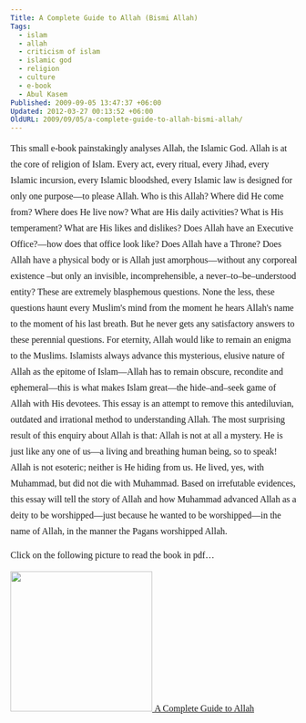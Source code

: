 ```yaml
---
Title: A Complete Guide to Allah (Bismi Allah)
Tags:
  - islam
  - allah
  - criticism of islam
  - islamic god
  - religion
  - culture
  - e-book
  - Abul Kasem
Published: 2009-09-05 13:47:37 +06:00
Updated: 2012-03-27 00:13:52 +06:00
OldURL: 2009/09/05/a-complete-guide-to-allah-bismi-allah/
---
```


<p style="line-height: 200%;"><span style="font-size: medium; font-family: Garamond;">This small e-book painstakingly analyses Allah, the Islamic God. Allah is at the core of religion of Islam. Every act, every ritual, every Jihad, every Islamic incursion, every Islamic bloodshed, every Islamic law is designed for only one purpose—to please Allah. Who is this Allah? Where did He come from? Where does He live now? What are His daily activities? What is His temperament? What are His likes and dislikes? Does Allah have an Executive Office?—how does that office look like? Does Allah have a Throne? Does Allah have a physical body or is Allah just amorphous—without any corporeal existence –but only an invisible, incomprehensible, a never–to–be–understood entity? These are extremely blasphemous questions. None the less, these questions haunt every Muslim's mind from the moment he hears Allah's name to the moment of his last breath. But he never gets any satisfactory answers to these perennial questions. For eternity, Allah would like to remain an enigma to the Muslims. Islamists always advance this mysterious, elusive nature of Allah as the epitome of Islam—Allah has to remain obscure, recondite and ephemeral—this is what makes Islam great—the hide–and–seek game of Allah with His devotees. This essay is an attempt to remove this antediluvian, outdated and irrational method to understanding Allah. The most surprising result of this enquiry about Allah is that: Allah is not at all a mystery. He is just like any one of us—a living and breathing human being, so to speak! Allah is not esoteric; neither is He hiding from us. He lived, yes, with Muhammad, but did not die with Muhammad. Based on irrefutable evidences, this essay will tell the story of Allah and how Muhammad advanced Allah as a deity to be worshipped—just because he wanted to be worshipped—in the name of Allah, in the manner the Pagans worshipped Allah. </span></p>
<p style="line-height: 200%;"><span style="font-size: medium; font-family: Garamond;">Click on the following picture to read the book in pdf… </span></p>
<p style="line-height: 200%;"><a href="https://www.mukto-mona.net/Articles/kasem/book/Allah.pdf"><img src="https://gold.mukto-mona.com/Articles/kasem/book/allah.jpg" alt="" width="249" height="246" />
<span style="font-size: medium; font-family: Garamond;">A Complete Guide to Allah</span></a><span style="font-size: medium; font-family: Garamond;"> </span><a href="https://www.mukto-mona.net/Articles/kasem/book/Allah.pdf"><img src="https://muktomona.com/images/button/pdf.gif" alt="" /></a></p>
